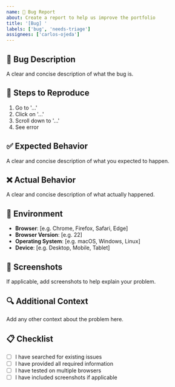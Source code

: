 ```yaml
---
name: 🐛 Bug Report
about: Create a report to help us improve the portfolio
title: '[Bug] '
labels: ['bug', 'needs-triage']
assignees: ['carlos-ojeda']
---
```


## 🐛 Bug Description
A clear and concise description of what the bug is.

## 🔄 Steps to Reproduce
1. Go to '...'
2. Click on '...'
3. Scroll down to '...'
4. See error

## ✅ Expected Behavior
A clear and concise description of what you expected to happen.

## ❌ Actual Behavior
A clear and concise description of what actually happened.

## 📱 Environment
- **Browser**: [e.g. Chrome, Firefox, Safari, Edge]
- **Browser Version**: [e.g. 22]
- **Operating System**: [e.g. macOS, Windows, Linux]
- **Device**: [e.g. Desktop, Mobile, Tablet]

## 📸 Screenshots
If applicable, add screenshots to help explain your problem.

## 🔍 Additional Context
Add any other context about the problem here.

## 📋 Checklist
- [ ] I have searched for existing issues
- [ ] I have provided all required information
- [ ] I have tested on multiple browsers
- [ ] I have included screenshots if applicable 